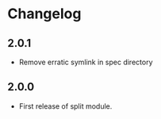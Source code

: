 # Changelog

## 2.0.1

- Remove erratic symlink in spec directory

## 2.0.0

- First release of split module.
